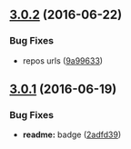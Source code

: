 <a name="3.0.2"></a>
## [3.0.2](https://github.com/theprotein/sharps/compare/v3.0.1...v3.0.2) (2016-06-22)


### Bug Fixes

* repos urls ([9a99633](https://github.com/theprotein/sharps/commit/9a99633))



<a name="3.0.1"></a>
## [3.0.1](https://github.com/bem-contrib/sharps/compare/3.0.0...v3.0.1) (2016-06-19)


### Bug Fixes

* **readme:** badge ([2adfd39](https://github.com/bem-contrib/sharps/commit/2adfd39))




